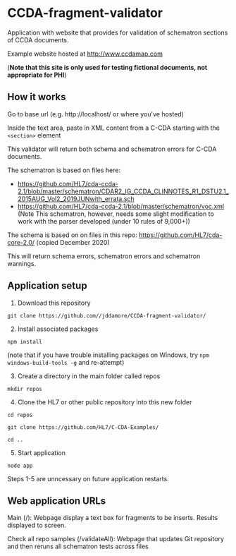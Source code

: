 # CCDA-fragment-validator
Application with website that provides for validation of schematron sections of CCDA documents. 

Example website hosted at http://www.ccdamap.com 

(**Note that this site is only used for testing fictional documents, not appropriate for PHI**)

## How it works

Go to base url (e.g. http://localhost/ or where you've hosted)

Inside the text area, paste in XML content from a C-CDA starting with the `<section>` element 

This validator will return both schema and schematron errors for C-CDA documents. 

The schematron is based on files here: 
- https://github.com/HL7/cda-ccda-2.1/blob/master/schematron/CDAR2_IG_CCDA_CLINNOTES_R1_DSTU2.1_2015AUG_Vol2_2019JUNwith_errata.sch
- https://github.com/HL7/cda-ccda-2.1/blob/master/schematron/voc.xml
(Note This schematron, however, needs some slight modification to work with the parser developed (under 10 rules of 9,000+))

The schema is based on on files in this repo: https://github.com/HL7/cda-core-2.0/ (copied December 2020)

This will return schema errors, schematron errors and schematron warnings.  
## Application setup

1. Download this repository

`git clone https://github.com//jddamore/CCDA-fragment-validator/`

2. Install associated packages

`npm install`

(note that if you have trouble installing packages on Windows, try `npm windows-build-tools -g` and re-attempt)

3. Create a directory in the main folder called repos

`mkdir repos`

4. Clone the HL7 or other public repository into this new folder

`cd repos`

`git clone https://github.com/HL7/C-CDA-Examples/`

`cd ..`

5. Start application

`node app`

Steps 1-5 are unncessary on future application restarts. 

## Web application URLs

Main (/): Webpage display a text box for fragments to be inserts. Results displayed to screen. 

Check all repo samples (/validateAll): Webpage that updates Git repository and then reruns all schematron tests across files 